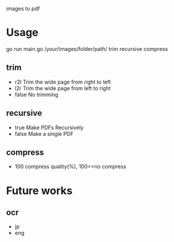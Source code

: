 images to pdf
# Usage
go run main.go /your/images/folder/path/ trim recursive compress
## trim
- r2l     Trim the wide page from right to left
- l2r     Trim the wide page from left to right
- false   No trimming
## recursive
- true    Make PDFs Recursively
- false   Make a single PDF

## compress
- 100     compress quality(%), 100==no compress

# Future works
## ocr
- jp
- eng
